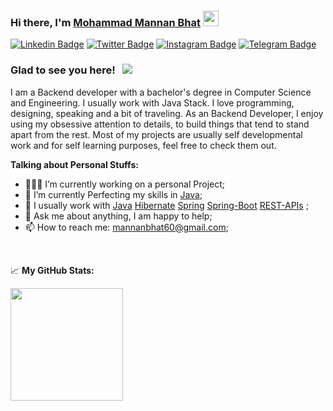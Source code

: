 ### Hi there, I'm <a href="https://github.com/zailta" target="_blank">Mohammad Mannan Bhat</a> <img src="https://media.giphy.com/media/hvRJCLFzcasrR4ia7z/giphy.gif" width="25px">
[![Linkedin Badge](https://img.shields.io/badge/-LinkedIn-0e76a8?style=flat-square&logo=Linkedin&logoColor=white)](https://linkedin.com/in/m-mannan-bhat-486405172/)
[![Twitter Badge](https://img.shields.io/badge/-Twitter-00acee?style=flat-square&logo=Twitter&logoColor=white)](https://twitter.com/BhatMannan)
[![Instagram Badge](https://img.shields.io/badge/-Instagram-e4405f?style=flat-square&logo=Instagram&logoColor=white)](https://instagram.com/mohammad_mannan/)
[![Telegram Badge](https://img.shields.io/badge/-Telegram-0088cc?style=flat-square&logo=Telegram&logoColor=white)](https://t.me/Zailta)

### Glad to see you here! &nbsp; ![](https://komarev.com/ghpvc/?username=zailta)

I am a Backend developer with a bachelor's degree in Computer Science and Engineering. I usually work with Java Stack. I love programming, designing, speaking and a bit of traveling.
As an Backend Developer, I enjoy using my obsessive attention to details, to build things that tend to stand apart from the rest. Most of my projects are usually self developmental work and for self learning purposes, feel free to check them out.

**Talking about Personal Stuffs:**

- 👨🏻‍💻 I’m currently working on a personal Project;
- 🚀 I’m currently Perfecting my skills in [Java](https://www.java.com/);
- 📝 I usually work with  [Java](https://www.java.com/)  [Hibernate](https://hibernate.org/orm/documentation/6.1/) [Spring](https://docs.spring.io/spring-framework/docs/current/reference/html/) [Spring-Boot](https://spring.io/projects/spring-boot/) [REST-APIs]([https://spring.io/projects/spring-boot/](https://spring.io/guides/tutorials/rest/))  ; 
- 💬 Ask me about anything, I am happy to help;
- 📫 How to reach me: mannanbhat60@gmail.com;

</br>

📈 **My GitHub Stats:**

<p>
  <img height="180em" src="https://github-readme-stats.vercel.app/api/top-langs/?username=zailta&exclude_repo=KNN-Image-Classification&show_icons=true&hide_border=true&layout=compact&langs_count=8"/>
</p>




